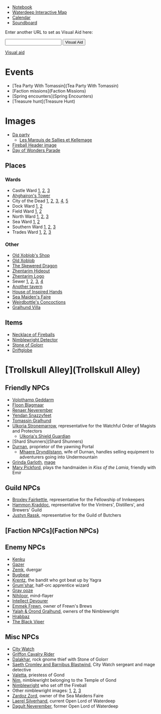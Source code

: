 <script type="module">
    import {init_links, init_visual_aid} from "/static/js/common/visual_aid_backend.js";
    init_links();
    init_visual_aid();
</script>

* [Notebook](Notebook)
* [Waterdeep Interactive Map](https://www.aidedd.org/atlas/index.php?map=W&l=1)
* [Calendar](/dragon_heist/calendar)
* [Soundboard](Soundboard)

Enter another URL to set as Visual Aid here:

<input type="text" id="custom_visual_aid_url"> <button id="custom_visual_aid_button">Visual Aid</button>

[Visual aid](/dragon_heist/visual_aid)

# Events 

* [Tea Party With Tomassin](Tea Party With Tomassin)
* [Faction missions](Faction Missions)
* [Spring encounters](Spring Encounters)
* [Treasure hunt](Treasure Hunt)

# Images

* [Da party](^dragon_heist/dnd_party.png)
  * [Les Marquis de Sallies et Kellemage](^dragon_heist/marquis_de_sallies.jpg)
* [Fireball Header image](^dragon_heist/fireball_head_image.jpg)
* [Day of Wonders Parade](^dragon_heist/day_of_wonders_parade.png)

## Places

### Wards

* Castle Ward [1](^dragon_heist/castle_ward_1.jpg), [2](^dragon_heist/castle_ward_2.jpg), [3](^dragon_heist/castle_ward_3.jpg)
 * [Ahghairon's Tower](^dragon_heist/ahghairons_tower.jpg)
* City of the Dead [1](^dragon_heist/city_of_the_dead_1.jpg), [2](^dragon_heist/city_of_the_dead_2.jpg), [3](^dragon_heist/city_of_the_dead_3.jpg), [4](^dragon_heist/city_of_the_dead_4.jpg), [5](^dragon_heist/city_of_the_dead_5.jpg)
* Dock Ward [1](^dragon_heist/dock_ward_1.jpg), [2](^dragon_heist/dock_ward_2.jpg)
* Field Ward [1](^dragon_heist/field_ward_1.jpg), [2](^dragon_heist/field_ward_2.jpg)
* North Ward [1](^dragon_heist/north_ward_1.png), [2](^dragon_heist/north_ward_2.jpg), [3](^dragon_heist/north_ward_3.jpg)
* Sea Ward [1](^dragon_heist/sea_ward_1.jpg), [2](^dragon_heist/sea_ward_2.jpg)
* Southern Ward [1](^dragon_heist/southern_ward_1.jpg), [2](^dragon_heist/southern_ward_2.jpg), [3](^dragon_heist/southern_ward_3.jpg)
* Trades Ward [1](^dragon_heist/trades_ward_1.png), [2](^dragon_heist/trades_ward_2.jpg), [3](^dragon_heist/trades_ward_3.png)

### Other

* [Old Xoblob's Shop](^dragon_heist/old_xoblobs_shop.jpg)
* [Old Xoblob](^dragon_heist/old_xoblob.jpg)
* [The Skewered Dragon](^dragon_heist/skewered_dragon.jpg)
* [Zhentarim Hideout](^dragon_heist/zhentarim_hideout.jpg)
* [Zhentarim Logo](^dragon_heist/zhentarim_logo.png)
* Sewer [1](^dragon_heist/sewer_1.jpg), [2](^dragon_heist/sewer_2.jpg), [3](^dragon_heist/sewer_3.jpg), [4](^dragon_heist/sewer_4.jpg)
* [Another tavern](^dragon_heist/another_tavern.jpg)
* [House of Inspired Hands](^dragon_heist/house_of_inspired_hands.jpg)
* [Sea Maiden's Faire](^dragon_heist/sea_maidens_faire.jpg)
* [Weirdbottle's Concoctions](^dragon_heist/weirdbottles_concoctions.jpg)
* [Gralhund Villa](^dragon_heist/gralhund_villa.jpg)

## Items

* [Necklace of Fireballs](^dragon_heist/necklace_of_fireballs.jpg)
* [Nimblewright Detector](^dragon_heist/nimblewright_detector.png)
* [Stone of Golorr](^dragon_heist/stone_of_golorr.jpg)
* [Driftglobe](^https://www.aidedd.org/dnd/images-om/driftglobe.jpg)

# [Trollskull Alley](Trollskull Alley)

## Friendly NPCs

* [Volothamp Geddarm](^dragon_heist/volothamp_geddarm.jpg)
* [Floon Blagmaar](^dragon_heist/floon_blagmaar.jpg)
* [Renaer Neverember](^dragon_heist/renaer_neverember.jpg)
* [Yendan Snazzyfeet](^dragon_heist/yendan_snazzyfeet.jpg)
* [Tomassin Gralhund](^dragon_heist/tomassin_gralhund.jpg)
* [Ulkoria Stronemarrow](^dragon_heist/ulkoria_stronemarrow.jpg), representative for the Watchful Order of Magists and Protectors
  * [Ulkoria's Shield Guardian](^dragon_heist/shield_guardian.jpeg)
* [Shard Shunners](Shard Shunners)
* [Durnan](^dragon_heist/durnan.jpg), proprietor of the yawning Portal
  * [Mhaere Dryndilstann](^dragon_heist/mhaere_dryndilstann.jpg), wife of Durnan, handles selling equipment to adventurers going into Undermountain
* [Grinda Garloth](^dragon_heist/Grinda_garloth_and_apparatus.jpg), [mage](/dnd/monster/mage)
* [Mary Pickford](^dragon_heist/mary_pickford.jpg), plays the handmaiden in *Kiss of the Lamia*, friendly with Emir

## Guild NPCs

* [Broxley Fairkettle](^dragon_heist/broxley_fairkettle.jpg), representative for the Fellowship of Innkeepers
* [Hammon Kraddoc](^dragon_heist/hammon_kraddoc.jpg), representative for the Vintners', Distillers', and Brewers' Guild
* [Justyn Rassk](^dragon_heist/justyn_rassk.jpg), representative for the Guild of Butchers

## [Faction NPCs](Faction NPCs)

## Enemy NPCs
* [Kenku](^dragon_heist/kenku.jpg)
* [Gazer](^dragon_heist/gazer.jpg)
* [Zemk](^dragon_heist/zemk.jpg), duergar
* [Bugbear](^dragon_heist/bugbear.jpg)
* [Krentz](^dragon_heist/krentz.jpg), the bandit who got beat up by Yagra
* [Grum'shar](^dragon_heist/grumshar.png), half-orc apprentice wizard
* [Gray ooze](^dragon_heist/gray_ooze.jpg)
* [Nihiloor](^dragon_heist/nihiloor.png), mind-flayer
* [Intellect Devourer](^dragon_heist/intellect_devourer.jpg)
* [Emmek Frewn](^dragon_heist/emmek_frewn.jpg), owner of Frewn's Brews
* [Yalah & Orond Gralhund](^dragon_heist/yalah_orond_gralhund.png), owners of the Nimblewright
* [Hrabbaz](^dragon_heist/hrabbaz.png)
* [The Black Viper](^dragon_heist/the_black_viper.jpg)

## Misc NPCs

* [City Watch](^dragon_heist/city_watch_1.png)
* [Griffon Cavalry Rider](^dragon_heist/griffon_cavalry_rider.jpg)
* [Dalakhar](^dragon_heist/dalakhar.png), rock gnome thief with Stone of Golorr
* [Saeth Cromley and Barnibus Blastwind](^dragon_heist/saeth_cromley_and_barnibus_blastwind.jpg), City Watch sergeant and mage detective
* [Valetta](^dragon_heist/valetta.png), priestess of Gond
* [Nim](^dragon_heist/nim.jpg), nimblewright belonging to the Temple of Gond
* [Nimblewright](^dragon_heist/nimblewright.png) who set off the Fireball
* Other nimblewright images: [1](^dragon_heist/other_nimblewright_1.jpg), [2](^dragon_heist/other_nimblewright_2.jpg), [3](^dragon_heist/other_nimblewright_3.jpg)
* [Zardoz Zord](^dragon_heist/zardoz_zord.jpg), owner of the Sea Maidens Faire
* [Laerel Silverhand](^dragon_heist/laeral_silverhand.jpg), current Open Lord of Waterdeep
* [Dagult Neverember](^dragon_heist/dagult_neverember.jpg), former Open Lord of Waterdeep
